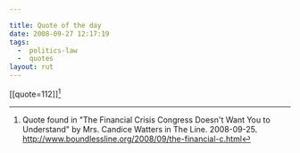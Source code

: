 ```yaml
---

title: Quote of the day
date: 2008-09-27 12:17:19
tags:
  -  politics-law
  -  quotes
layout: rut
---
```


[[quote=112]][^20080927-1]

[^20080927-1]: Quote found in "The Financial Crisis Congress Doesn't Want You to Understand" by Mrs. Candice Watters in The Line.  2008-09-25. <http://www.boundlessline.org/2008/09/the-financial-c.html>


